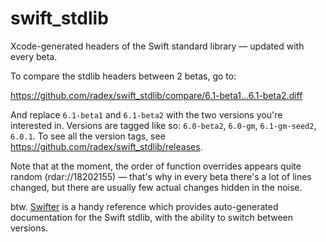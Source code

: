 swift_stdlib
============

Xcode-generated headers of the Swift standard library — updated with every beta.

To compare the stdlib headers between 2 betas, go to:

https://github.com/radex/swift_stdlib/compare/6.1-beta1...6.1-beta2.diff

And replace `6.1-beta1` and `6.1-beta2` with the two versions you're interested in. Versions are tagged like so: `6.0-beta2`, `6.0-gm`, `6.1-gm-seed2`, `6.0.1`. To see all the version tags, see https://github.com/radex/swift_stdlib/releases.

Note that at the moment, the order of function overrides appears quite random (rdar://18202155) — that's why in every beta there's a lot of lines changed, but there are usually few actual changes hidden in the noise.

btw. [Swifter](http://swifter.natecook.com) is a handy reference which
provides auto-generated documentation for the Swift stdlib, with the ability
to switch between versions. 
